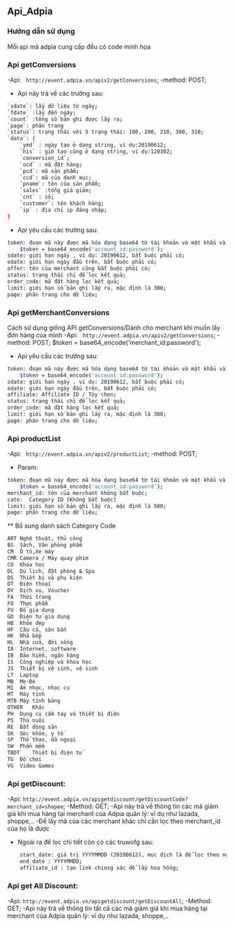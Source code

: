 ## Api_Adpia 
### Hướng dẫn sử dụng
Mỗi api mà adpia cung cấp đều có code minh họa
### Api getConversions
-Api: `` http://event.adpia.vn/apiv2/getConversions``;
-method: POST;
- Api này trả về các trường sau:
```bash
`sdate`: lấy dữ liệu từ ngày;
`fdate` :lấy đến ngày;
`count` :tổng số bản ghi được lấy ra;
`page`: phân trang
`status`: trạng thái với 5 trạng thái: 100, 200, 210, 300, 310;
`data`: {
	`ymd` : ngày tạo ở dạng string, ví dụ:20190612;
	`his` : giờ tạo cũng ở dạng string, ví dụ:120302;
	`conversion_id`;
	`ocd` : mã đặt hàng;
	`pcd`: mã sản phẩm;
	`ccd`: mã của danh mục;
	`pname`: tên của sản phẩm;
	`sales` :tổng giá giảm;
	`cnt` : số;
	`customer`: tên khách hàng;
	`ip` : địa chỉ ip đăng nhập; 
}

```
 - Api yêu cầu các trường sau:
```bash
token: đoạn mã này được mã hóa dạng base64 từ tài khoản và mật khẩu và bắt buộc phải có ,ví dụ: 
	$token = base64_encode('account_id:password'); 
sdate: giới hạn ngày , ví dụ: 20190612, bắt buộc phải có;
edate: giới hạn ngày đầu trên, bắt buộc phải có; 
offer: tên của merchant cũng bắt buộc phải có;
status: trạng thái chỉ để lọc kết quả;
order_code: mã đặt hàng lọc kết quả;
limit: giới hạn số bản ghi lấy ra, mặc định là 300;
page: phân trang cho dữ liệu;	
```
### Api getMerchantConversions
Cách sử dụng giống API getConversions/Dành cho merchant khi muốn lấy đơn hàng của mình
-Api: `` http://event.adpia.vn/apiv2/getConversions``;
-method: POST;
$token = base64_encode('merchant_id:password');
 - Api yêu cầu các trường sau:
```bash
token: đoạn mã này được mã hóa dạng base64 từ tài khoản và mật khẩu và bắt buộc phải có ,ví dụ: 
	$token = base64_encode('account_id:password'); 
sdate: giới hạn ngày , ví dụ: 20190612, bắt buộc phải có;
edate: giới hạn ngày đầu trên, bắt buộc phải có; 
affiliate: Affiliate ID / Tùy chọn;
status: trạng thái chỉ để lọc kết quả;
order_code: mã đặt hàng lọc kết quả;
limit: giới hạn số bản ghi lấy ra, mặc định là 300;
page: phân trang cho dữ liệu;	
```
### Api productList
-Api: `` http://event.adpia.vn/apiv2/productList``;
-method: POST;
- Param:
```bash
token: đoạn mã này được mã hóa dạng base64 từ tài khoản và mật khẩu và bắt buộc phải có ,ví dụ: 
	$token = base64_encode('account_id:password'); 
merchant_id: tên của merchant không bắt buộc;
cate:  Category ID (Không bắt buộc)
limit: giới hạn số bản ghi lấy ra, mặc định là 500;
page: phân trang cho dữ liệu;
```
** Bổ sung danh sách Category Code
```bash
ART	Nghệ thuật, thủ công
BS	Sách, Văn phòng phẩm
CM	Ô tô,Xe máy
CMR	Camera / Máy quay phim
CO	Khóa học
DL	Du lịch, đặt phòng & Spa
DS	Thiết bị và phụ kiện
DT	Điện thoại
DV	Dịch vụ, Voucher
FA	Thời trang
FO	Thực phẩm
FU	Đồ gia dụng
GD	Điện tử gia dụng
HB	Khỏe đẹp
HF	Câu cá, săn bắn
HK	Nhà bếp
HL	Nhà cửa, đời sống
IA	Internet, software
IB	Bảo hiểm, ngân hàng
IS	Công nghiệp và khoa học
JS	Thiết bị vệ sinh, vệ sinh
LT	Laptop
MB	Mẹ-Bé
MI	Âm nhạc, nhạc cụ
MT	Máy tính
MTB	Máy tính bảng
OTHER	Khác
PH	Dụng cụ cầm tay và thiết bị điện
PS	Thú nuôi
RE	Bất động sản
SK	Sức khỏe, y tế
SP	Thể thao, dã ngoại
SW	Phần mềm
TBDT	Thiết bị điện tử
TG	Đồ chơi
VG	Video Games
```
### Api getDiscount:
-Api: ``http://event.adpia.vn/apigetdiscount/getDiscountCode?merchant_id=shopee``;
-Method: GET;
-Api này trả về thông tin các mã giảm giá khi mua hàng tại merchant của Adpia quản lý: ví dụ như lazada, shoppe,..
-Để lấy mã của các merchant khác chỉ cần lọc theo merchant_id của họ là được
- Ngoài ra để lọc chi tiết còn có các truwofg sau:
```bash
	start_date: giá trị YYYYMMDD (20190612), mục đích là để lọc theo ngày tháng;
	end_date : YYYYMMDD; 
	affiliate_id : tạo link chinsg xác để lấy hoa hồng;
```
### Api get All Discount:
-Api: ``http://event.adpia.vn/apigetdiscount/getDiscountAll``;
-Method: GET;
-Api này trả về thông tin tất cả các mã giảm giá khi mua hàng tại merchant của Adpia quản lý: ví dụ như lazada, shoppe,..
